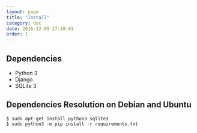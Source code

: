 ```yaml
---
layout: page
title: "Install"
category: doc
date: 2016-12-09 17:10:01
order: 1
---
```

## Dependencies

- Python 3
- Django
- SQLite 3

## Dependencies Resolution on Debian and Ubuntu

~~~
$ sudo apt-get install python3 sqlite3
$ sudo python3 -m pip install -r requirements.txt
~~~
